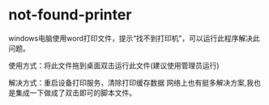 # not-found-printer
windows电脑使用word打印文件，提示“找不到打印机”，可以运行此程序解决此问题。

使用方式：将此文件拖到桌面双击运行此文件(建议使用管理员运行)

解决方式：重启设备打印服务，清除打印缓存数据 网络上也有挺多解决方案,我也是集成一下做成了双击即可的脚本文件。
